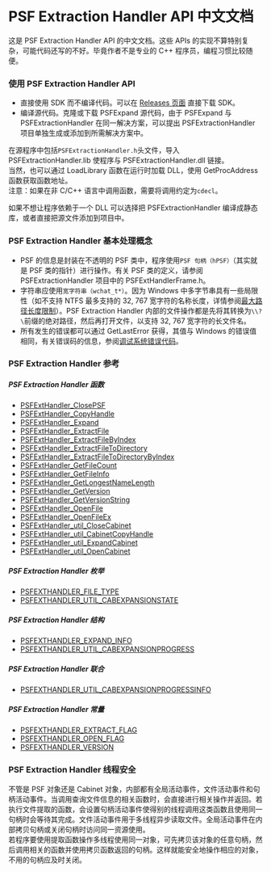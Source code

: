 # PSF Extraction Handler API 中文文档
这是 PSF Extraction Handler API 的中文文档。这些 APIs 的实现不算特别复杂，可能代码还写的不好。毕竟作者不是专业的 C++ 程序员，编程习惯比较随便。
### 使用 PSF Extraction Handler API
- 直接使用 SDK 而不编译代码。可以在 [Releases 页面](https://github.com/Lourdle/PSFExpand/releases) 直接下载 SDK。
- 编译源代码。克隆或下载 PSFExpand 源代码，由于 PSFExpand 与 PSFExtractionHandler 在同一解决方案，可以提出 PSFExtractionHandler 项目单独生成或添加到所需解决方案中。

在源程序中包括`PSFExtractionHandler.h`头文件，导入 PSFExtractionHandler.lib 使程序与 PSFExtractionHandler.dll 链接。  
当然，也可以通过 LoadLibrary 函数在运行时加载 DLL，使用 GetProcAddress 函数获取函数地址。  
注意：如果在非 C/C++ 语言中调用函数，需要将调用约定为`cdecl`。  

如果不想让程序依赖于一个 DLL 可以选择把 PSFExtractionHandler 编译成静态库，或者直接把源文件添加到项目中。  
### PSF Extraction Handler 基本处理概念
- PSF 的信息是封装在不透明的 PSF 类中，程序使用`PSF 句柄（hPSF）`（其实就是 PSF 类的指针）进行操作。有关 PSF 类的定义，请参阅 PSFExtractionHandler 项目中的 PSFExtHandlerFrame.h。
- 字符串应使用`宽字符串（wchat_t*）`。因为 Windows 中多字节串具有一些局限性（如不支持 NTFS 最多支持的 32, 767 宽字符的名称长度，详情参阅[最大路径长度限制](https://docs.microsoft.com/zh-cn/windows/win32/fileio/maximum-file-path-limitation)）。PSF Extraction Handler 内部的文件操作都是先将其转换为`\\?\`前缀的绝对路径，然后再打开文件，以支持 32, 767 宽字符的长文件名。
- 所有发生的错误都可以通过 GetLastError 获得，其值与 Windows 的错误值相同，有关错误码的信息，参阅[调试系统错误代码](https://docs.microsoft.com/zh-cn/windows/win32/debug/system-error-codes)。
### PSF Extraction Handler 参考
##### PSF Extraction Handler 函数
- [PSFExtHandler_ClosePSF](APIs/PSFExtHandler_ClosePSF_zh-Hans.md)
- [PSFExtHandler_CopyHandle](APIs/PSFExtHandler_CopyHandle_zh-Hans.md)
- [PSFExtHandler_Expand](APIs/PSFExtHandler_Expand_zh-Hans.md)
- [PSFExtHandler_ExtractFile](APIs/PSFExtHandler_ExtractFile_zh-Hans.md)
- [PSFExtHandler_ExtractFileByIndex](APIs/PSFExtHandler_ExtractFileByIndex_zh-Hans.md)
- [PSFExtHandler_ExtractFileToDirectory](APIs/PSFExtHandler_ExtractFileToDirectory_zh-Hans.md)
- [PSFExtHandler_ExtractFileToDirectoryByIndex](APIs/PSFExtHandler_ExtractFileToDirectoryByIndex_zh-Hans.md)
- [PSFExtHandler_GetFileCount](APIs/PSFExtHandler_GetFileCount_zh-Hans.md)
- [PSFExtHandler_GetFileInfo](APIs/PSFExtHandler_GetFileInfo_zh-Hans.md)
- [PSFExtHandler_GetLongestNameLength](APIs/PSFExtHandler_GetLongestNameLength_zh-Hans.md)
- [PSFExtHandler_GetVersion](APIs/PSFExtHandler_GetVersion_zh-Hans.md)
- [PSFExtHandler_GetVersionString](APIs/PSFExtHandler_GetVersionString_zh-Hans.md)
- [PSFExtHandler_OpenFile](APIs/PSFExtHandler_OpenFile_zh-Hans.md)
- [PSFExtHandler_OpenFileEx](APIs/PSFExtHandler_OpenFileEx_zh-Hans.md)
- [PSFExtHandler_util_CloseCabinet](APIs/PSFExtHandler_util_CloseCabinet_zh-Hans.md)
- [PSFExtHandler_util_CabinetCopyHandle](APIs/PSFExtHandler_util_CabinetCopyHandle_zh-Hans.md)
- [PSFExtHandler_util_ExpandCabinet](APIs/PSFExtHandler_util_ExpandCabinet_zh-Hans.md)
- [PSFExtHandler_util_OpenCabinet](APIs/PSFExtHandler_util_OpenCabinet_zh-Hans.md)
##### PSF Extraction Handler 枚举
- [PSFEXTHANDLER_FILE_TYPE](APIs/PSFEXTHANDLER_FILE_TYPE_zh-Hans.md)
- [PSFEXTHANDLER_UTIL_CABEXPANSIONSTATE](APIs/PSFEXTHANDLER_UTIL_CABEXPANSIONSTATE_zh-Hans.md)
##### PSF Extraction Handler 结构
- [PSFEXTHANDLER_EXPAND_INFO](APIs/PSFEXTHANDLER_EXPAND_INFO_zh-Hans.md)
- [PSFEXTHANDLER_UTIL_CABEXPANSIONPROGRESS](APIs/PSFEXTHANDLER_UTIL_CABEXPANSIONPROGRESS_zh-Hans.md)
##### PSF Extraction Handler 联合
- [PSFEXTHANDLER_UTIL_CABEXPANSIONPROGRESSINFO](APIs/PSFEXTHANDLER_UTIL_CABEXPANSIONPROGRESSINFO_zh-Hans.md)
##### PSF Extraction Handler 常量
- [PSFEXTHANDLER_EXTRACT_FLAG](APIs/PSFEXTHANDLER_EXTRACT_FLAG_zh-Hans.md)
- [PSFEXTHANDLER_OPEN_FLAG](APIs/PSFEXTHANDLER_OPEN_FLAG_zh-Hans.md)
- [PSFEXTHANDLER_VERSION](APIs/PSFEXTHANDLER_VERSION_zh-Hans.md)
### PSF Extraction Handler 线程安全
不管是 PSF 对象还是 Cabinet 对象，内部都有全局活动事件，文件活动事件和句柄活动事件。当调用查询文件信息的相关函数时，会直接进行相关操作并返回。若执行文件提取的函数，会设置句柄活动事件使得别的线程调用这类函数且使用同一句柄时会等待其完成。文件活动事件用于多线程异步读取文件。全局活动事件在内部拷贝句柄或关闭句柄时访问同一资源使用。  
若程序要使用提取函数操作多线程使用同一对象，可先拷贝该对象的任意句柄，然后调用相关的函数并使用拷贝函数返回的句柄。这样就能安全地操作相应的对象，不用的句柄应及时关闭。

